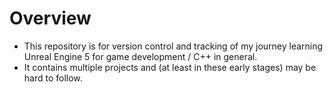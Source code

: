 # Overview

- This repository is for version control and tracking of my journey learning Unreal Engine 5 for game development / C++ in general. 
- It contains multiple projects and (at least in these early stages) may be hard to follow.
